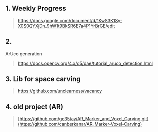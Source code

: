 ## 1. Weekly Progress

> https://docs.google.com/document/d/1KwS3K1Sy-X0S0QYXjDn_9hW1t9BkSR6E7a4P1YrBrGE/edit




## 2. 

ArUco generation

> https://docs.opencv.org/4.x/d5/dae/tutorial_aruco_detection.html


## 3. Lib for space carving

> https://github.com/unclearness/vacancy

## 4. old project (AR)
>[https://github.com/ge35tay/AR_Marker_and_Voxel_Carving.git](https://github.com/canberkanar/AR_Marker-Voxel-Carving)
